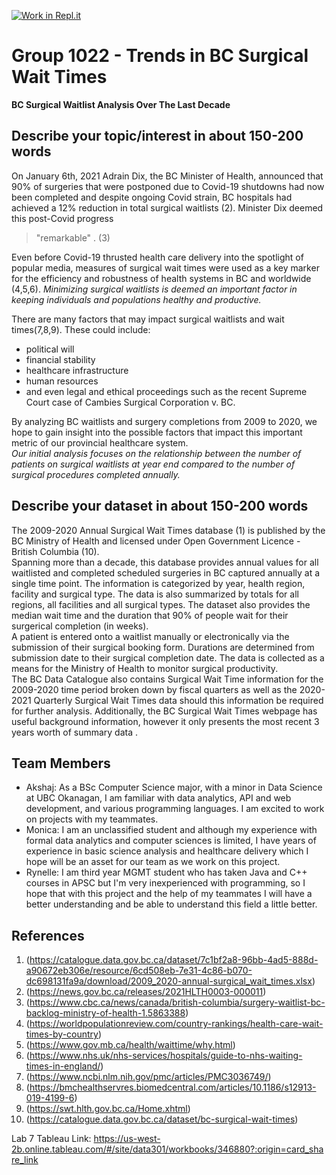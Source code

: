 [![Work in Repl.it](https://classroom.github.com/assets/work-in-replit-14baed9a392b3a25080506f3b7b6d57f295ec2978f6f33ec97e36a161684cbe9.svg)](https://classroom.github.com/online_ide?assignment_repo_id=362944&assignment_repo_type=GroupAssignmentRepo)
# Group 1022 - Trends in BC Surgical Wait Times

**BC Surgical Waitlist Analysis Over The Last Decade**

## Describe your topic/interest in about 150-200 words

On January 6th, 2021 Adrain Dix, the BC Minister of Health, announced that 90% of surgeries that were postponed due to Covid-19 shutdowns had now been completed and despite ongoing Covid strain, BC hospitals had achieved a 12% reduction in total surgical waitlists (2). Minister Dix deemed this post-Covid progress 
>"remarkable"
. (3)

Even before Covid-19 thrusted health care delivery into the spotlight of popular media, measures of surgical wait times were used as a key marker for the efficiency and robustness of health systems in BC and worldwide (4,5,6).  *Minimizing surgical waitlists is deemed an important factor in keeping individuals and populations healthy and productive.* 

There are many factors that may impact surgical waitlists and wait times(7,8,9).  These could include:
- political will 
- financial stability
- healthcare infrastructure 
- human resources 
- and even legal and ethical proceedings such as the recent Supreme Court case of Cambies Surgical Corporation v. BC.  

By analyzing BC waitlists and surgery completions from 2009 to 2020, we hope to gain insight into the possible factors that impact this important metric of our provincial healthcare system.  
*Our initial analysis focuses on the relationship between the number of patients on surgical waitlists at year end compared to the number of surgical procedures completed annually.*


## Describe your dataset in about 150-200 words

The 2009-2020 Annual Surgical Wait Times database (1) is published by the BC Ministry of Health and licensed under Open Government Licence - British Columbia (10).  
Spanning more than a decade, this database provides annual values for all waitlisted and completed scheduled surgeries in BC captured annually at a single time point.  The information is categorized by year, health region, facility and surgical type.  The data is also summarized by totals for all regions, all facilities and all surgical types.  The dataset also provides the median wait time and the duration that 90% of people wait for their surgerical completion (in weeks).  
A patient is entered onto a waitlist manually or electronically via the submission of their surgical booking form.  Durations are determined from submission date to their surgical completion date. 
The data is collected as a means for the Ministry of Health to monitor surgical productivity.  
The BC Data Catalogue also contains Surgical Wait Time information for the 2009-2020 time period broken down by fiscal quarters as well as the 2020-2021 Quarterly Surgical Wait Times data should this information be required for further analysis.  Additionally, the BC Surgical Wait Times webpage has useful background information, however it only presents the most recent 3 years worth of summary data .

## Team Members

- Akshaj: As a BSc Computer Science major, with a minor in Data Science at UBC Okanagan, I am familiar with data analytics, API and web development, and various programming languages. I am excited to work on projects with my teammates. 
- Monica: I am an unclassified student and although my experience with formal data analytics and computer sciences is limited, I have years of experience in basic science analysis and healthcare delivery which I hope will be an asset for our team as we work on this project.   
- Rynelle: I am third year MGMT student who has taken Java and C++ courses in APSC but I'm very inexperienced with programming, so I hope that with this project and the help of my teammates I will have a better understanding and be able to understand this field a little better.

## References

1. (https://catalogue.data.gov.bc.ca/dataset/7c1bf2a8-96bb-4ad5-888d-a90672eb306e/resource/6cd508eb-7e31-4c86-b070-dc698131fa9a/download/2009_2020-annual-surgical_wait_times.xlsx)
2. (https://news.gov.bc.ca/releases/2021HLTH0003-000011)
3. (https://www.cbc.ca/news/canada/british-columbia/surgery-waitlist-bc-backlog-ministry-of-health-1.5863388)
4. (https://worldpopulationreview.com/country-rankings/health-care-wait-times-by-country)
5. (https://www.gov.mb.ca/health/waittime/why.html)
6. (https://www.nhs.uk/nhs-services/hospitals/guide-to-nhs-waiting-times-in-england/)
7. (https://www.ncbi.nlm.nih.gov/pmc/articles/PMC3036749/)
8. (https://bmchealthservres.biomedcentral.com/articles/10.1186/s12913-019-4199-6)
9. (https://swt.hlth.gov.bc.ca/Home.xhtml)
10. (https://catalogue.data.gov.bc.ca/dataset/bc-surgical-wait-times)


Lab 7 Tableau Link:
https://us-west-2b.online.tableau.com/#/site/data301/workbooks/346880?:origin=card_share_link

